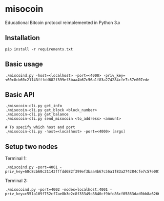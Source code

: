 # misocoin
Educational Bitcoin protocol reimplemented in Python 3.x

## Installation
```
pip install -r requirements.txt
```

## Basic usage
```
./miscoind.py -host=<localhost> -port=<4000> -priv_key=<60c8cb60c21143fffdd682f399ef3baa4b67c56a1f83a274284cfe7c57e007ed>
```

## Basic API
```
./misocoin-cli.py get_info
./misocoin-cli.py get_block <block_number>
./misocoin-cli.py get_balance
./misocoin-cli.py send_misocoin <to_address> <amount>

# To specify which host and port
./misocoin-cli.py -host=<localhost> -port=<4000> [args]
```

## Setup two nodes

Terminal 1:
```
./miscoind.py -port=4001 -priv_key=60c8cb60c21143fffdd682f399ef3baa4b67c56a1f83a274284cfe7c57e007ed
```

Terminal 2:
```
./misocoind.py -port=4002 -nodes=localhost:4001 -priv_key=c551a109f752cf7ae8b3e2c8f33349c8840cf9bfc86cf05863dad0bb8a626667
```